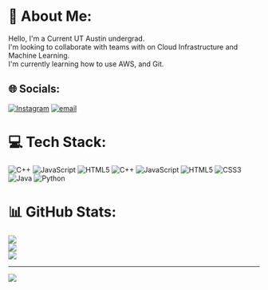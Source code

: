 # 💫 About Me:
Hello, I'm a Current UT Austin undergrad.<br>I'm looking to collaborate with teams with on Cloud Infrastructure and Machine Learning.<br>I'm currently learning how to use AWS, and Git.


## 🌐 Socials:
[![Instagram](https://img.shields.io/badge/Instagram-%23E4405F.svg?logo=Instagram&logoColor=white)](https://instagram.com/hunpheanouk) [![email](https://img.shields.io/badge/Email-D14836?logo=gmail&logoColor=white)](mailto:pheanouk.h@gmail.com) 

# 💻 Tech Stack:
![C++](https://img.shields.io/badge/c++-%2300599C.svg?style=for-the-badge&logo=c%2B%2B&logoColor=white) ![JavaScript](https://img.shields.io/badge/javascript-%23323330.svg?style=for-the-badge&logo=javascript&logoColor=%23F7DF1E) ![HTML5](https://img.shields.io/badge/html5-%23E34F26.svg?style=for-the-badge&logo=html5&logoColor=white) ![C++](https://img.shields.io/badge/c++-%2300599C.svg?style=for-the-badge&logo=c%2B%2B&logoColor=white) ![JavaScript](https://img.shields.io/badge/javascript-%23323330.svg?style=for-the-badge&logo=javascript&logoColor=%23F7DF1E) ![HTML5](https://img.shields.io/badge/html5-%23E34F26.svg?style=for-the-badge&logo=html5&logoColor=white) ![CSS3](https://img.shields.io/badge/css3-%231572B6.svg?style=for-the-badge&logo=css3&logoColor=white) ![Java](https://img.shields.io/badge/java-%23ED8B00.svg?style=for-the-badge&logo=openjdk&logoColor=white) ![Python](https://img.shields.io/badge/python-3670A0?style=for-the-badge&logo=python&logoColor=ffdd54)
# 📊 GitHub Stats:
![](https://github-readme-stats.vercel.app/api?username=PheanoukHun&theme=dark&hide_border=false&include_all_commits=true&count_private=true)<br/>
![](https://nirzak-streak-stats.vercel.app/?user=PheanoukHun&theme=dark&hide_border=false)<br/>
![](https://github-readme-stats.vercel.app/api/top-langs/?username=PheanoukHun&theme=dark&hide_border=false&include_all_commits=true&count_private=true&layout=compact)

---
[![](https://visitcount.itsvg.in/api?id=PheanoukHun&icon=0&color=0)](https://visitcount.itsvg.in)

<!-- Proudly created with GPRM ( https://gprm.itsvg.in ) -->
